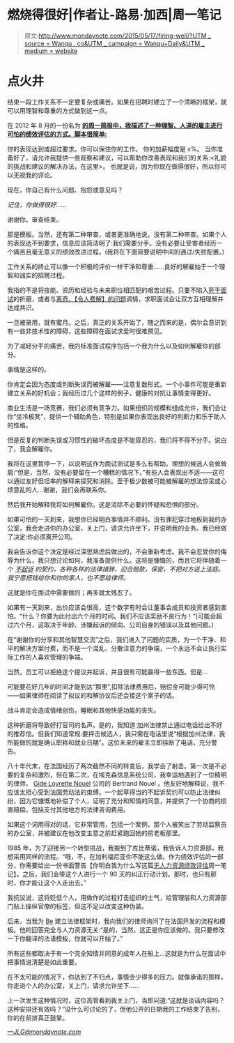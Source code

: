 # 燃烧得很好|作者让-路易·加西|周一笔记

> 原文:[http://www.mondaynote.com/2015/05/17/firing-well/?UTM _ source = Wanqu . co&UTM _ campaign = Wanqu+Daily&UTM _ medium = website](http://www.mondaynote.com/2015/05/17/firing-well/?utm_source=wanqu.co&utm_campaign=Wanqu+Daily&utm_medium=website)

# 点火井



结束一段工作关系不一定要复杂或痛苦。如果在招聘时建立了一个清晰的框架，就可以用理智和尊重的方式做到这一点。

在 2012 年 8 月的一份名为 [**的周一简报中，我描述了一种理智、人道的雇主进行可怕的绩效评估的方式。脚本很简单:**](http://j.mp/1FfyHWP)

你的表现达到或超过要求。你可以保住你的工作。
你的加薪幅度是 x%。
当你准备好了，请允许我提供一些观察和建议，可以帮助你改善表现和我们的关系:<礼貌的挑战和建议的解决办法，在这里>。
也就是说，因为你现在做得很好，所以你可以无视我的评论。

现在，你自己有什么问题、抱怨或意见吗？

*记住，你做得很好……*

谢谢你。审查结束。

那是模板。当然，还有第二种审查，或者更准确地说，没有第二种审查。如果个人的表现达不到要求，信息应该简洁明了:我们需要分手。没有必要让受害者经历一个痛苦且毫无意义的绩效改进过程。(我将在下面简要说明中间的通过/失败配置。)

工作关系的终止可以像一个积极的评价一样干净和尊重……良好的解雇始于一个理智和诚实的招聘过程。

我指的不是将技能、资历和经验与未来职位相匹配的艰苦过程。只要不陷入[死于面试](http://www.ere.net/2013/05/13/death-by-interview-revealing-the-pain-caused-by-excessive-interviews/)的折磨，或者与[离奇、【令人费解】的问题](http://www.cbsnews.com/news/top-10-weird-job-interview-questions/)调情，求职面试会让双方互相理解并达成共识。

一旦被录用，就有蜜月。之后，真正的关系开始了，随之而来的是，偶尔会意识到有一些非技术性的障碍，这些障碍在面试求爱时很难预见。

为了减轻分手的痛苦，我的标准面试程序包括一个我为什么以及如何解雇你的部分。

事情是这样的。

你肯定会因为态度或判断失误而被解雇——注意复数形式。一个小事件可能是重新建立关系的好机会；我经历过几个这样的例子，健康的对抗让事情变得更好。

商业生活是一场竞赛，我们必须有竞争力。如果组织的规模和组成允许，我们会让你“坐冷板凳”，提供一个辅助角色，特别是如果你表现出良好的判断力和乐于助人的性格。

但是反复的判断失误或习惯性的破坏态度是不能容忍的，我们将不得不分手。说白了，我会解雇你。

我将在这里暂停一下，以说明这作为面试测试是多么有帮助。理想的候选人会耸耸肩:“但是，当然，没有必要留在一个糟糕的情况下。”有些人会表现出不适——这可以通过友好但坦率的解释来探究和消除。至于极少数被可能被解雇的想法惊呆或心烦意乱的人…谢谢，我们会再联系你。

然后我开始解释我将如何解雇你。这是消除不必要的怀疑和恐惧的部分。

如果可怕的一天到来，我想你已经明白事情并不顺利。没有罪犯穿过地板到我的办公室，我会走进你的办公室，关上门，请求允许坐下，并说明我的业务。我已经做了决定:你必须离开公司。

我会告诉你这个决定是经过深思熟虑后做出的，不会重新考虑。我不会忍受你的侮辱为什么，我只想讨论如何，我准备提供什么。这将是慷慨的，而且它将伴随着一个 [*不起诉*](http://www.lawmart.com/forms/agm-rl14.htm) *的契约，各种各样的法律措辞，迎合赔款，保密，不把对方送上法庭。我宁愿把钱给你和你的家人，也不愿给律师。*

这就是你在面试中需要做的；再多就太残忍了。

如果有一天到来，出价应该会很高，这个数字有时会让董事会成员和投资者感到害怕。“什么？你要为此付出六个月的时间。我们不应该奖励不良行为！”(可能会超过六个月，这取决于年龄、涉嫌起诉的倾向、公司自身的错误以及其他问题。)

在“谢谢你的分享和其他智慧交流”之后，我们进入了问题的实质，为一个干净、和平的解决方案付费，而不是一个混乱、分散注意力的争端，一个永远不会让执行实际工作的人喜欢管理的争端。

当然，员工可以拒绝这个提议并起诉，并且很有可能赢得一些东西。但是…

可能要花好几年的时间才能到达“那里”,扣除法律费用后，赔偿金可能少得可怜——如果律师在阅读了拟议的和解协议后还会接这个案子的话。

战斗肯定会造成情绪创伤，睡眠和其他快感功能的丧失。

这种折磨将导致好打官司的名声。是的，我知道:加州法律禁止通过电话给出不好的推荐信。但我们知道常规:要抨击候选人，我只需在电话里说“根据加州法律，我所能做的就是确认职称和就业日期”。这位未来的雇主立即挂断了电话，充分警告。

八十年代末，在法国经历了两次截然不同的转变后，我学会了射击。第一次是不必要的复杂和激烈，但在第二次，在埃克森信息系统公司，我幸运地遇到了一位精明的律师， [Gide Loyrette Nouel](http://www.gide.com/en) 公司的 Bertrand Nouel 。他友好地解释说，我不应该太担心受到法国劳动法的束缚。一个起草得当的不起诉契约可以防止法律纠纷，因为它慷慨地补偿了个人，证明了充分和知情的同意，并提供了一个协商的损害赔偿，包括支付其他地方的法律咨询费用。

如果这个词用得对的话，它非常管用，包括一个案例，那个人被笑出了劳动监察员的办公室，并被建议在他改变主意之前赶紧跑回她的前老板那里。

1985 年，为了迎接另一个转型挑战，我搬到了库比蒂诺，我告诉人力资源部，我想采用同样的流程。“哦，不，在加利福尼亚你不能这么做。作为绩效评估的一部分，你需要给出一份书面警告【你明白我为什么写这篇[无人力资源绩效评估](http://j.mp/1FfyHWP)周一笔记】。之后，我们会带这个人进行一个 90 天的纠正行动计划。那时，也只有那时，你才能让这个人走出去。”

我抗议说，这将贬低个人，用做作的过程打击组织的士气，给管理层和人力资源部门贴上操纵官僚的标签，但这不足以改变这种伪装。

后来，当我为 [Be](http://en.wikipedia.org/wiki/Be_Inc.) 建立法律框架时，我向我们的律师询问了在法国开发的流程和模板。他的回答完全与人力资源无关:“是的，当然，这正是你应该做的。我只要修改一下你翻译的法语模板，你就可以开始了。”

所有这些都取决于有一个完全知情并同意的成年人在船上…这就是为什么在面试中把事情说清楚是如此重要。

在不太可能的情况下，你达到了不归点，事情会少得多的压力。就像承诺的那样，你走进个人的办公室，关上门，请求允许坐下……

上一次发生这种情况时，这位高管看到我关上门，当即问道:“这就是谈话内容吗？这种安排还有效吗？”没什么可讨论的了，但他公开的日期我的工作结束了告别，你的在前排真正鼓掌。

[*—JLG@mondaynote.com*](mailto:JLG@mondaynote.com)

